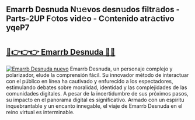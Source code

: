 ## Emarrb Desnuda N𝚞𝚎vos desn𝚞dos filtr𝚊dos - Parts-2UP F𝚘tos vid𝚎o - C𝚘ntenido atr𝚊ctivo yqeP7

# <h2><a href="http://mb0lug.tromn.icu/?c=Emarrb+Desnuda">🔗👉👉👉 Emarrb Desnuda 🔗🔗</a></h2>

[![Emarrb Desnuda nuevo](https://i.imgur.com/pEAQMta.gif)](http://mb0lug.tromn.icu/?c=Emarrb+Desnuda)
Emarrb Desnuda, un personaje complejo y polarizador, elude la comprensión fácil. Su innovador método de interactuar con el público en línea ha cautivado y enfurecido a los espectadores, estimulando debates sobre moralidad, identidad y las complejidades de las comunidades digitales. A pesar de la incertidumbre de sus próximos pasos, su impacto en el panorama digital es significativo. Armado con un espíritu inquebrantable y un encanto innegable, el viaje de Emarrb Desnuda en el reino virtual es interminable.
